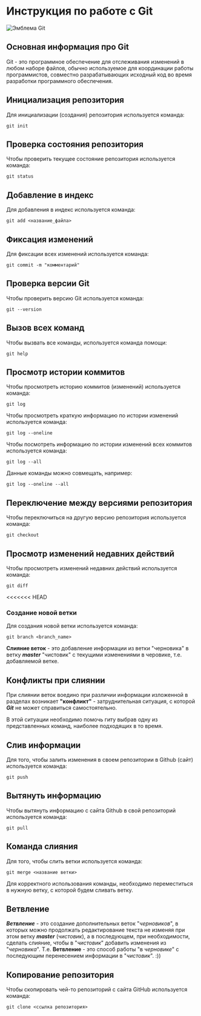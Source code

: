 # **Инструкция по работе с Git**

![Эмблема Git](Git.png)

## Основная информация про Git

Git - это программное обеспечение для отслеживания изменений в любом наборе файлов, обычно используемое для координации работы программистов, совместно разрабатывающих исходный код во время разработки программного обеспечения.

## Инициализация репозитория

Для инициализации (создания) репозитория используется команда: 

    git init

## Проверка состояния репозитория

Чтобы проверить текущее состояние репозитория используется команда:

    git status

## Добавление в индекс

Для добавления в индекс используется команда:

    git add <название_файла>

## Фиксация изменений

Для фиксации всех изменений используется команда:

    git commit -m "комментарий"

## Проверка версии Git

Чтобы проверить версию Git используется команда:

    git --version

## Вызов всех команд

Чтобы вызвать все команды, используется команда помощи: 

    git help

## Просмотр истории коммитов

Чтобы просмотреть историю коммитов (изменений) используется команда:

    git log

Чтобы просмотреть краткую информацию по истории изменений используется команда:

    git log --oneline

Чтобы посмотреть информацию по истории изменений всех коммитов используется команда:

    git log --all

Данные команды можно совмещать, например: 

    git log --oneline --all

## Переключение между версиями репозитория

Чтобы переключиться на другую версию репозитория используется команда:

    git checkout

## Просмотр изменений недавних действий

Чтобы просмотреть изменений недавних действий используется команда:

    git diff

<<<<<<< HEAD
### Создание новой ветки

Для создания новой ветки используется команда:

    git branch <branch_name>

**Слияние веток** - это добавление информации из ветки "черновика" в ветку _**master**_ "чистовик" с текущими изменениями в черовике, т.е. добавляемой ветке. 

## Конфликты при слиянии

При слиянии веток воедино при различии информации изложенной в разделах возникает **"конфликт"** - затруднительная ситуация, с которой _**Git**_ не может справиться самостоятельно. 

В этой ситуации необходимо помочь гиту выбрав одну из представленных команд, наиболее подходящих в то время.

## Слив информации

Для того, чтобы залить изменения в своем репозитории в Github (сайт) используется команда:

    git push

## Вытянуть информацию

Чтобы вытянуть информацию с сайта Github в свой репозиторий используется команда:

    git pull

## Команда слияния

Для того, чтобы слить ветки используется команда:

    git merge <название ветки>

Для корректного использования команды, необходимо переместиться в нужную ветку, с которой будем сливать ветку.

## Ветвление

_**Ветвление**_ - это создание дополнительных веток "_черновиков_", в которых можно продолжать редактирование текста не изменяя при этом ветку _**master**_ (_чистовик_), а в последующем, при необходимости, сделать слияние, чтобы в "_чистовик_" добавить изменения из "_черновика_". Т.е. **Ветвление** - это способ работы "в *черновике*" с последующим перенесением информации в "*чистовик*". :)) 

## Копирование репозитория

Чтобы скопировать чей-то репозиторий с сайта GitHub используется команда:

    git clone <ссылка репозитория>

